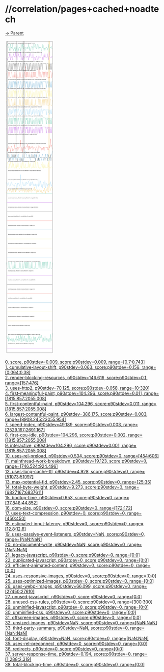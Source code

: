 
# //correlation/pages+cached+noadtech

[→ Parent](../..)

![PLOT: correlation](./correlation.svg)

[0. score, p90stdev=0.009, score:p90stdev=0.009, range=[0.7:0.743]](../../meta/score/samples/pages+cached+noadtech)  
[1. cumulative-layout-shift, p90stdev=0.063, score:p90stdev=0.156, range=[0.064:0.38]](../../cumulative-layout-shift/samples/pages+cached+noadtech/)  
[2. render-blocking-resources, p90stdev=146.619, score:p90stdev=0.1, range=[157:476]](../../render-blocking-resources/samples/pages+cached+noadtech/)  
[3. uses-http2, p90stdev=70.125, score:p90stdev=0.058, range=[0:320]](../../uses-http2/samples/pages+cached+noadtech/)  
[4. first-meaningful-paint, p90stdev=104.296, score:p90stdev=0.011, range=[1815.857:2055.008]](../../first-meaningful-paint/samples/pages+cached+noadtech/)  
[5. first-contentful-paint, p90stdev=104.296, score:p90stdev=0.011, range=[1815.857:2055.008]](../../first-contentful-paint/samples/pages+cached+noadtech/)  
[6. largest-contentful-paint, p90stdev=386.175, score:p90stdev=0.003, range=[8908.245:23055.954]](../../largest-contentful-paint/samples/pages+cached+noadtech/)  
[7. speed-index, p90stdev=49.189, score:p90stdev=0.003, range=[2529.197:2691.167]](../../speed-index/samples/pages+cached+noadtech/)  
[8. first-cpu-idle, p90stdev=104.296, score:p90stdev=0.002, range=[1815.857:2055.008]](../../first-cpu-idle/samples/pages+cached+noadtech/)  
[9. interactive, p90stdev=104.296, score:p90stdev=0.001, range=[1815.857:2055.008]](../../interactive/samples/pages+cached+noadtech/)  
[10. uses-rel-preload, p90stdev=0.534, score:p90stdev=0, range=[454:606]](../../uses-rel-preload/samples/pages+cached+noadtech/)  
[11. mainthread-work-breakdown, p90stdev=19.123, score:p90stdev=0, range=[746.524:924.496]](../../mainthread-work-breakdown/samples/pages+cached+noadtech/)  
[12. uses-long-cache-ttl, p90stdev=4.928, score:p90stdev=0, range=[51073:51097]](../../uses-long-cache-ttl/samples/pages+cached+noadtech/)  
[13. max-potential-fid, p90stdev=2.45, score:p90stdev=0, range=[25:35]](../../max-potential-fid/samples/pages+cached+noadtech/)  
[14. total-byte-weight, p90stdev=9.273, score:p90stdev=0, range=[6827167:6837611]](../../total-byte-weight/samples/pages+cached+noadtech/)  
[15. bootup-time, p90stdev=0.653, score:p90stdev=0, range=[37.848:44.852]](../../bootup-time/samples/pages+cached+noadtech/)  
[16. dom-size, p90stdev=0, score:p90stdev=0, range=[172:172]](../../dom-size/samples/pages+cached+noadtech/)  
[17. uses-text-compression, p90stdev=0, score:p90stdev=0, range=[450:450]](../../uses-text-compression/samples/pages+cached+noadtech/)  
[18. estimated-input-latency, p90stdev=0, score:p90stdev=0, range=[12.8:12.8]](../../estimated-input-latency/samples/pages+cached+noadtech/)  
[19. uses-passive-event-listeners, p90stdev=NaN, score:p90stdev=0, range=[NaN:NaN]](../../uses-passive-event-listeners/samples/pages+cached+noadtech/)  
[20. no-document-write, p90stdev=NaN, score:p90stdev=0, range=[NaN:NaN]](../../no-document-write/samples/pages+cached+noadtech/)  
[21. legacy-javascript, p90stdev=0, score:p90stdev=0, range=[0:0]](../../legacy-javascript/samples/pages+cached+noadtech/)  
[22. duplicated-javascript, p90stdev=0, score:p90stdev=0, range=[0:0]](../../duplicated-javascript/samples/pages+cached+noadtech/)  
[23. efficient-animated-content, p90stdev=0, score:p90stdev=0, range=[0:0]](../../efficient-animated-content/samples/pages+cached+noadtech/)  
[24. uses-responsive-images, p90stdev=0, score:p90stdev=0, range=[0:0]](../../uses-responsive-images/samples/pages+cached+noadtech/)  
[25. uses-optimized-images, p90stdev=0, score:p90stdev=0, range=[0:0]](../../uses-optimized-images/samples/pages+cached+noadtech/)  
[26. uses-webp-images, p90stdev=66.099, score:p90stdev=0, range=[27450:27610]](../../uses-webp-images/samples/pages+cached+noadtech/)  
[27. unused-javascript, p90stdev=0, score:p90stdev=0, range=[0:0]](../../unused-javascript/samples/pages+cached+noadtech/)  
[28. unused-css-rules, p90stdev=0, score:p90stdev=0, range=[300:300]](../../unused-css-rules/samples/pages+cached+noadtech/)  
[29. unminified-javascript, p90stdev=0, score:p90stdev=0, range=[0:0]](../../unminified-javascript/samples/pages+cached+noadtech/)  
[30. unminified-css, p90stdev=0, score:p90stdev=0, range=[0:0]](../../unminified-css/samples/pages+cached+noadtech/)  
[31. offscreen-images, p90stdev=0, score:p90stdev=0, range=[0:0]](../../offscreen-images/samples/pages+cached+noadtech/)  
[32. unsized-images, p90stdev=NaN, score:p90stdev=0, range=[NaN:NaN]](../../unsized-images/samples/pages+cached+noadtech/)  
[33. third-party-summary, p90stdev=NaN, score:p90stdev=0, range=[NaN:NaN]](../../third-party-summary/samples/pages+cached+noadtech/)  
[34. font-display, p90stdev=NaN, score:p90stdev=0, range=[NaN:NaN]](../../font-display/samples/pages+cached+noadtech/)  
[35. uses-rel-preconnect, p90stdev=0, score:p90stdev=0, range=[0:0]](../../uses-rel-preconnect/samples/pages+cached+noadtech/)  
[36. redirects, p90stdev=0, score:p90stdev=0, range=[0:0]](../../redirects/samples/pages+cached+noadtech/)  
[37. server-response-time, p90stdev=0.194, score:p90stdev=0, range=[1.288:2.319]](../../server-response-time/samples/pages+cached+noadtech/)  
[38. total-blocking-time, p90stdev=0, score:p90stdev=0, range=[0:0]](../../total-blocking-time/samples/pages+cached+noadtech/)  

